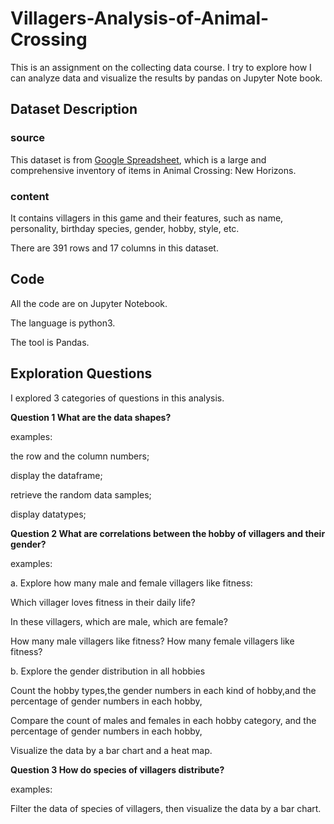 # Villagers-Analysis-of-Animal-Crossing

This is an assignment on the collecting data course. I try to explore how I can analyze data and visualize the results by pandas on Jupyter Note book.

## Dataset Description

### source

This dataset is from [Google Spreadsheet](https://docs.google.com/spreadsheets/d/13d_LAJPlxMa_DubPTuirkIV4DERBMXbrWQsmSh8ReK4/edit#gid=400375391), which is a large and comprehensive inventory of items in Animal Crossing: New Horizons.

### content

It contains villagers in this game and their features, such as name, personality, birthday species, gender, hobby, style, etc.

There are 391 rows and 17 columns in this dataset.

## Code

All the code are on Jupyter Notebook. 

The language is python3. 

The tool is Pandas.

## Exploration Questions

I explored 3 categories of questions in this analysis.


**Question 1 What are the data shapes?**

examples: 

the row and the column numbers;

display the dataframe;

retrieve the random data samples;

display datatypes;

**Question 2 What are correlations between the hobby of villagers and their gender?**

examples:

a. Explore how many male and female villagers like fitness:

Which villager loves fitness in their daily life?

In these villagers, which are male, which are female?

How many male villagers like fitness? How many female villagers like fitness?


b. Explore the gender distribution in all hobbies

Count the hobby types,the gender numbers in each kind of hobby,and the percentage of gender numbers in each hobby,

Compare the count of males and females in each hobby category, and the percentage of gender numbers in each hobby,

Visualize the data by a bar chart and a heat map.

**Question 3 How do species of villagers distribute?**

examples:

Filter the data of species of villagers, then visualize the data by a bar chart.








